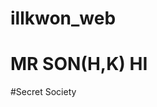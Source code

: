 # illkwon_web
# MR SON(H,K) HI

































































































#Secret Society
